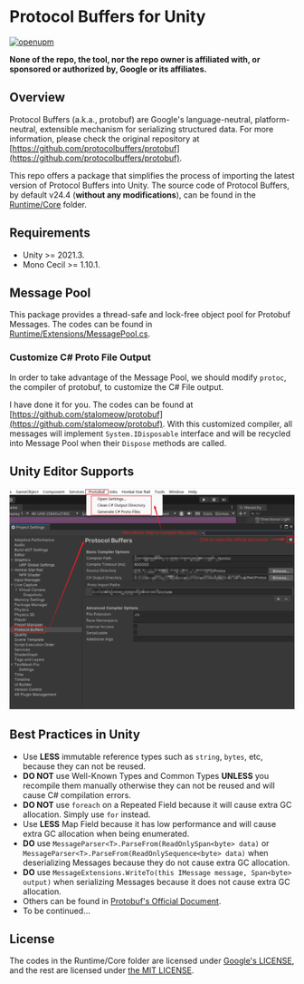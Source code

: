 # Protocol Buffers for Unity

[![openupm](https://img.shields.io/npm/v/com.stalomeow.google-protobuf?label=openupm&registry_uri=https://package.openupm.com)](https://openupm.cn/packages/com.stalomeow.google-protobuf/)

**None of the repo, the tool, nor the repo owner is affiliated with, or sponsored or authorized by, Google or its affiliates.**

## Overview

Protocol Buffers (a.k.a., protobuf) are Google's language-neutral, platform-neutral, extensible mechanism for serializing structured data. For more information, please check the original repository at [https://github.com/protocolbuffers/protobuf](https://github.com/protocolbuffers/protobuf).

This repo offers a package that simplifies the process of importing the latest version of Protocol Buffers into Unity. The source code of Protocol Buffers, by default v24.4 (**without any modifications**), can be found in the [Runtime/Core](Runtime/Core) folder.

## Requirements

- Unity >= 2021.3.
- Mono Cecil >= 1.10.1.

## Message Pool

This package provides a thread-safe and lock-free object pool for Protobuf Messages. The codes can be found in [Runtime/Extensions/MessagePool.cs](Runtime/Extensions/MessagePool.cs).

### Customize C# Proto File Output

In order to take advantage of the Message Pool, we should modify `protoc`, the compiler of protobuf, to customize the C# File output.

I have done it for you. The codes can be found at [https://github.com/stalomeow/protobuf](https://github.com/stalomeow/protobuf). With this customized compiler, all messages will implement `System.IDisposable` interface and will be recycled into Message Pool when their `Dispose` methods are called.

## Unity Editor Supports

![editor-utils](/Screenshots~/editor_utils.png)

## Best Practices in Unity

- Use **LESS** immutable reference types such as `string`, `bytes`, etc, because they can not be reused.
- **DO NOT** use Well-Known Types and Common Types **UNLESS** you recompile them manually otherwise they can not be reused and will cause C# compilation errors.
- **DO NOT** use `foreach` on a Repeated Field because it will cause extra GC allocation. Simply use `for` instead.
- Use **LESS** Map Field because it has low performance and will cause extra GC allocation when being enumerated.
- **DO** use `MessageParser<T>.ParseFrom(ReadOnlySpan<byte> data)` or `MessageParser<T>.ParseFrom(ReadOnlySequence<byte> data)` when deserializing Messages because they do not cause extra GC allocation.
- **DO** use `MessageExtensions.WriteTo(this IMessage message, Span<byte> output)` when serializing Messages because it does not cause extra GC allocation.
- Others can be found in [Protobuf's Official Document](https://protobuf.dev/programming-guides/dos-donts/).
- To be continued...

## License

The codes in the Runtime/Core folder are licensed under [Google's LICENSE](Runtime/Core/LICENSE), and the rest are licensed under [the MIT LICENSE](LICENSE).